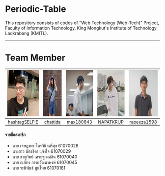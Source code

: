 # Periodic-Table
This repository consists of codes of "Web Technology (Web-Tech)" Project, Faculty of Information Technology, King Mongkut's Institute of Technology Ladkrabang (KMITL).
______
# Team Member
|<img src="/assets/developer/profile1.jpg" width="150px" height="150px">|<img src="/assets/developer/profile2.jpg" width="150px" height="150px">|<img src="/assets/developer/profile3.jpg" width="150px" height="150px">|<img src="/assets/developer/profile4.jpg" width="150px" height="150px">|<img src="/assets/developer/profile5.jpg" width="150px" height="150px">|
|:-----:|:-----:|:-----:|:-----:|:-----:|
|[hashtagSELFIE](https://github.com/hashtagSELFIE)|[chattida](https://github.com/chattida)|[max180643](https://github.com/max180643)|[NAPATKRUP](https://github.com/NAPATKRUP)|[rapeeza1598](https://github.com/rapeeza1598)|
#### รายชื่อสมาชิก
- นาย เจษฎาพร ไตรวินิจศรีสุข 61070028
- นางสาว ฉัตรธิดา แจ้งใจ 61070029
- นาย ชาญวิทย์ เศรษฐวงศ์สิน 61070040
- นาย ณภัทร อารยวัฒนาพงษ์ 61070045
- นาย ระพีพันธ์ มูนไทย 61070181